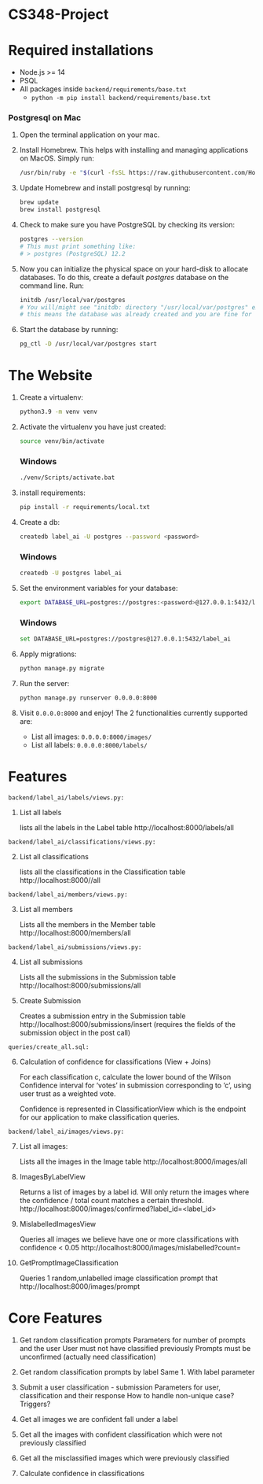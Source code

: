 # CS348-Project

# Required installations
- Node.js >= 14
- PSQL
- All packages inside `backend/requirements/base.txt`
  - `python -m pip install backend/requirements/base.txt`

### Postgresql on Mac

1. Open the terminal application on your mac.

2. Install Homebrew. This helps with installing and managing applications on MacOS. Simply run:

   ```bash
   /usr/bin/ruby -e "$(curl -fsSL https://raw.githubusercontent.com/Homebrew/install/master/install)"
   ```

3. Update Homebrew and install postgresql by running:

   ```bash
   brew update
   brew install postgresql
   ```

4. Check to make sure you have PostgreSQL by checking its version:

   ```bash
   postgres --version
   # This must print something like:
   # > postgres (PostgreSQL) 12.2
   ```

5. Now you can initialize the physical space on your hard-disk to allocate databases. To do this, create a default *postgres* database on the command line. Run:

   ```bash
   initdb /usr/local/var/postgres
   # You will/might see "initdb: directory "/usr/local/var/postgres" exists but is not empty"
   # this means the database was already created and you are fine for this step
   ```

6. Start the database by running:

   ```bash
   pg_ctl -D /usr/local/var/postgres start
   ```

# The Website
1. Create a virtualenv:
   ```bash
   python3.9 -m venv venv
   ```
2. Activate the virtualenv you have just created:

   ```bash
   source venv/bin/activate
   ```
   
   ### Windows
   ```bash
   ./venv/Scripts/activate.bat
   ```
3. install requirements:
   ```bash
   pip install -r requirements/local.txt
   ```
4. Create a db:
   ```bash
   createdb label_ai -U postgres --password <password>
   ```
   
   ### Windows
   ```bash
   createdb -U postgres label_ai
   ```
5. Set the environment variables for your database:
   ```bash
   export DATABASE_URL=postgres://postgres:<password>@127.0.0.1:5432/label_ai
   ```
   ### Windows
   ```bash
   set DATABASE_URL=postgres://postgres@127.0.0.1:5432/label_ai
   ```
6. Apply migrations:

   ```bash
   python manage.py migrate
   ```

7. Run the server:
   ```bash
   python manage.py runserver 0.0.0.0:8000
   ```
8. Visit `0.0.0.0:8000` and enjoy! The 2 functionalities currently supported are:
   
   - List all images: `0.0.0.0:8000/images/` 
   - List all labels: `0.0.0.0:8000/labels/`


# Features


`backend/label_ai/labels/views.py:`

1. List all labels

   lists all the labels in the Label table
   http://localhost:8000/labels/all

`backend/label_ai/classifications/views.py:`

2. List all classifications

   lists all the classifications in the Classification table
   http://localhost:8000//all

`backend/label_ai/members/views.py:`

3. List all members

   Lists all the members in the Member table
   http://localhost:8000/members/all

`backend/label_ai/submissions/views.py:`

4. List all submissions

   Lists all the submissions in the Submission table
   http://localhost:8000/submissions/all


5. Create Submission

   Creates a submission entry in the Submission table
   http://localhost:8000/submissions/insert (requires the fields of the submission object in the post call)

`queries/create_all.sql:`

6. Calculation of confidence for classifications (View + Joins)

   For each classification c, calculate the lower bound of the Wilson Confidence interval for ‘votes’ in submission corresponding to ‘c’, using user trust as a weighted vote.

   Confidence is represented in ClassificationView which is the endpoint for our application to make classification queries.

`backend/label_ai/images/views.py:`

7. List all images:

   Lists all the images in the Image table
   http://localhost:8000/images/all

8. ImagesByLabelView

   Returns a list of images by a label id. Will only return the images where the confidence / total count matches a certain threshold.
   http://localhost:8000/images/confirmed?label_id=<label_id>

9. MislabelledImagesView
   
   Queries all images we believe have one or more classifications with confidence < 0.05
   http://localhost:8000/images/mislabelled?count=<count>

10. GetPromptImageClassification

      Queries 1 random,unlabelled image classification prompt that
      http://localhost:8000/images/prompt


# Core Features


1. Get random classification prompts
Parameters for number of prompts and the user
User must not have classified previously
Prompts must be unconfirmed (actually need classification)

2. Get random classification prompts by label
Same 1. With label parameter

3. Submit a user classification - submission
Parameters for user, classification and their response
How to handle non-unique case? Triggers?

4. Get all images we are confident fall under a label

5. Get all the images with confident classification which were not previously classified

6. Get all the misclassified images which were previously classified

7. Calculate confidence in classifications
